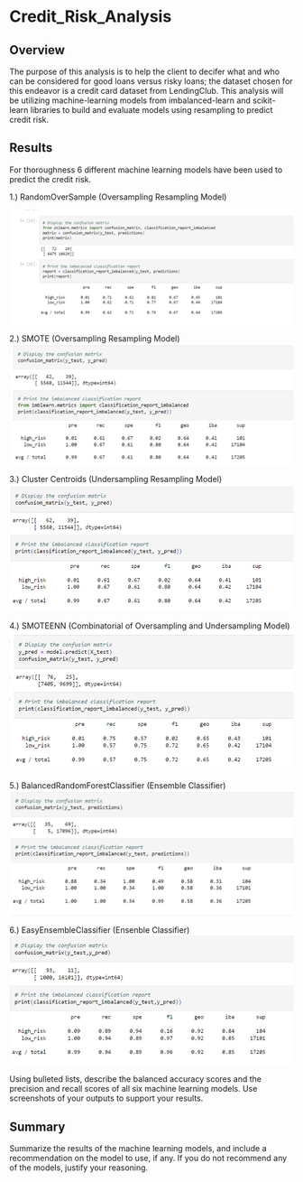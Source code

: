 # Credit_Risk_Analysis

## Overview 
The purpose of this analysis is to help the client to decifer what and who can be considered for good loans versus risky loans; the dataset chosen for this endeavor is a credit card dataset from LendingClub. This analysis will be utilizing machine-learning models from imbalanced-learn and scikit-learn libraries to build and evaluate models using resampling to predict credit risk. 

## Results 
For thoroughness 6 different machine learning models have been used to predict the credit risk.

1.) RandomOverSample (Oversampling Resampling Model)

![1_CM](https://github.com/vanessaneang/Credit_Risk_Analysis/blob/main/Resources/1_CM.png)

2.) SMOTE (Oversampling Resampling Model)
![2_CM](https://github.com/vanessaneang/Credit_Risk_Analysis/blob/main/Resources/2_CM.png)

3.) Cluster Centroids (Undersampling Resampling Model)
![3_CM](https://github.com/vanessaneang/Credit_Risk_Analysis/blob/main/Resources/3_CM.png)

4.) SMOTEENN (Combinatorial of Oversampling and Undersampling Model)
![4_CM](https://github.com/vanessaneang/Credit_Risk_Analysis/blob/main/Resources/4_CM.png)

5.) BalancedRandomForestClassifier (Ensemble Classifier)
![5_CM](https://github.com/vanessaneang/Credit_Risk_Analysis/blob/main/Resources/5_CM.png)

6.) EasyEnsembleClassifier (Ensenble Classifier)
![6_CM](https://github.com/vanessaneang/Credit_Risk_Analysis/blob/main/Resources/6_CM.png)

Using bulleted lists, describe the balanced accuracy scores and the precision and recall scores of all six machine learning models. Use screenshots of your outputs to support your results.

## Summary 

Summarize the results of the machine learning models, and include a recommendation on the model to use, if any. If you do not recommend any of the models, justify your reasoning.
